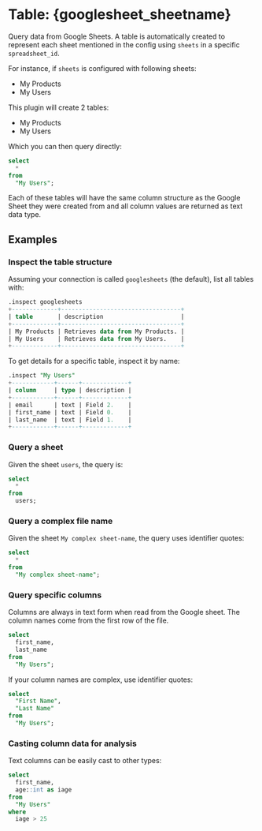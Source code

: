 # Table: {googlesheet_sheetname}

Query data from Google Sheets. A table is automatically created to represent each
sheet mentioned in the config using `sheets` in a specific `spreadsheet_id`.

For instance, if `sheets` is configured with following sheets:

- My Products
- My Users

This plugin will create 2 tables:

- My Products
- My Users

Which you can then query directly:

```sql
select
  *
from
  "My Users";
```

Each of these tables will have the same column structure as the Google Sheet they were
created from and all column values are returned as text data type.

## Examples

### Inspect the table structure

Assuming your connection is called `googlesheets` (the default), list all tables with:

```sql
.inspect googlesheets
+-------------+----------------------------------+
| table       | description                      |
+-------------+----------------------------------+
| My Products | Retrieves data from My Products. |
| My Users    | Retrieves data from My Users.    |
+-------------+----------------------------------+
```

To get details for a specific table, inspect it by name:

```sql
.inspect "My Users"
+------------+------+-------------+
| column     | type | description |
+------------+------+-------------+
| email      | text | Field 2.    |
| first_name | text | Field 0.    |
| last_name  | text | Field 1.    |
+------------+------+-------------+
```

### Query a sheet

Given the sheet `users`, the query is:

```sql
select
  *
from
  users;
```

### Query a complex file name

Given the sheet `My complex sheet-name`, the query uses identifier quotes:

```sql
select
  *
from
  "My complex sheet-name";
```

### Query specific columns

Columns are always in text form when read from the Google sheet. The column names come from the first row of the file.

```sql
select
  first_name,
  last_name
from
  "My Users";
```

If your column names are complex, use identifier quotes:

```sql
select
  "First Name",
  "Last Name"
from
  "My Users";
```

### Casting column data for analysis

Text columns can be easily cast to other types:

```sql
select
  first_name,
  age::int as iage
from
  "My Users"
where
  iage > 25
```
